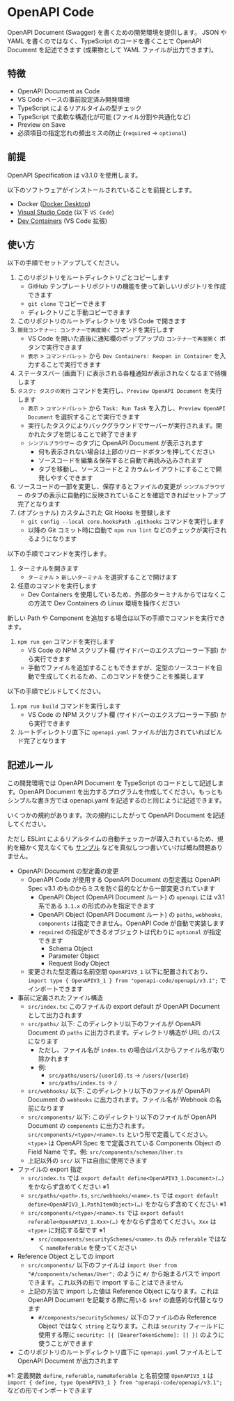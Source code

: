 # OpenAPI Code

OpenAPI Document (Swagger) を書くための開発環境を提供します。
JSON や YAML を書くのではなく、TypeScript のコードを書くことで OpenAPI Document を記述できます (成果物として YAML ファイルが出力できます)。

## 特徴

- OpenAPI Document as Code
- VS Code ベースの事前設定済み開発環境
- TypeScript によるリアルタイムの型チェック
- TypeScript で柔軟な構造化が可能 (ファイル分割や共通化など)
- Preview on Save
- 必須項目の指定忘れの頻出ミスの防止 (`required` → `optional`)

## 前提

OpenAPI Specification は v3.1.0 を使用します。

以下のソフトウェアがインストールされていることを前提とします。

- Docker ([Docker Desktop](https://www.docker.com/products/docker-desktop/))
- [Visual Studio Code](https://code.visualstudio.com/) (以下 `VS Code`)
- [Dev Containers](https://marketplace.visualstudio.com/items?itemName=ms-vscode-remote.remote-containers) (VS Code 拡張)

## 使い方

以下の手順でセットアップしてください。

1. このリポジトリをルートディレクトリごとコピーします
   - GitHub テンプレートリポジトリの機能を使って新しいリポジトリを作成できます
   - `git clone` でコピーできます
   - ディレクトリごと手動コピーできます
1. このリポジトリのルートディレクトリを VS Code で開きます
1. `開発コンテナー: コンテナーで再度開く` コマンドを実行します
   - VS Code を開いた直後に通知欄のポップアップの `コンテナーで再度開く` ボタンで実行できます
   - `表示` > `コマンドパレット` から `Dev Containers: Reopen in Container` を入力することで実行できます
1. ステータスバー (画面下) に表示される各種通知が表示されなくなるまで待機します
1. `タスク: タスクの実行` コマンドを実行し、`Preview OpenAPI Document` を実行します
   - `表示` > `コマンドパレット` から `Task: Run Task` を入力し、`Preview OpenAPI Document` を選択することで実行できます
   - 実行したタスクによりバックグラウンドでサーバーが実行されます。開かれたタブを閉じることで終了できます
   - `シンプルブラウザー` のタブに OpenAPI Document が表示されます
     - 何も表示されない場合は上部のリロードボタンを押してください
     - ソースコードを編集＆保存すると自動で再読み込みされます
     - タブを移動し、ソースコードと 2 カラムレイアウトにすることで開発しやすくできます
1. ソースコードの一部を変更し、保存するとファイルの変更が `シンプルブラウザー` のタブの表示に自動的に反映されていることを確認できればセットアップ完了となります
1. (オプショナル) カスタムされた Git Hooks を登録します
   - `git config --local core.hooksPath .githooks` コマンドを実行します
   - 以降の Git コミット時に自動で `npm run lint` などのチェックが実行されるようになります

以下の手順でコマンドを実行します。

1. ターミナルを開きます
   - `ターミナル` > `新しいターミナル` を選択することで開けます
1. 任意のコマンドを実行します
   - Dev Containers を使用しているため、外部のターミナルからではなくこの方法で Dev Containers の Linux 環境を操作ください

新しい Path や Component を追加する場合は以下の手順でコマンドを実行できます。

1. `npm run gen` コマンドを実行します
   - VS Code の NPM スクリプト欄 (サイドバーのエクスプローラー下部) から実行できます
   - 手動でファイルを追加することもできますが、定型のソースコードを自動で生成してくれるため、このコマンドを使うことを推奨します

以下の手順でビルドしてください。

1. `npm run build` コマンドを実行します
   - VS Code の NPM スクリプト欄 (サイドバーのエクスプローラー下部) から実行できます
1. ルートディレクトリ直下に `openapi.yaml` ファイルが出力されていればビルド完了となります

## 記述ルール

この開発環境では OpenAPI Document を TypeScript のコードとして記述します。OpenAPI Document を出力するプログラムを作成してください。もっともシンプルな書き方では openapi.yaml を記述するのと同じように記述できます。

いくつかの規約があります。次の規約にしたがって OpenAPI Document を記述してください。

ただし ESLint によるリアルタイムの自動チェッカーが導入されているため、規約を細かく覚えなくても [サンプル](https://github.com/KoharaKazuya/openapi-code-toolchain/tree/main/examples/) などを真似しつつ書いていけば概ね問題ありません。

- OpenAPI Document の型定義の変更
  - OpenAPI Code が使用する OpenAPI Document の型定義は OpenAPI Spec v3.1 のものからミスを防ぐ目的などから一部変更されています
    - OpenAPI Object (OpenAPI Document ルート) の `openapi` には v3.1 系である `3.1.x` の形式のみを指定できます
    - OpenAPI Object (OpenAPI Document ルート) の `paths`, `webhooks`, `components` は指定できません。OpenAPI Code が自動で実装します
    - `required` の指定ができるオブジェクトは代わりに `optional` が指定できます
      - Schema Object
      - Parameter Object
      - Request Body Object
  - 変更された型定義は名前空間 `OpenAPIV3_1` 以下に配置されており、`import type { OpenAPIV3_1 } from "openapi-code/openapi/v3.1";` でインポートできます
- 事前に定義されたファイル構造
  - `src/index.tx`: このファイルの export default が OpenAPI Document として出力されます
  - `src/paths/` 以下: このディレクトリ以下のファイルが OpenAPI Document の `paths` に出力されます。ディレクトリ構造が URL のパスになります
    - ただし、ファイル名が `index.ts` の場合はパスからファイル名が取り除かれます
    - 例:
      - `src/paths/users/{userId}.ts` → `/users/{userId}`
      - `src/paths/index.ts` → `/`
  - `src/webhooks/` 以下: このディレクトリ以下のファイルが OpenAPI Document の `webhooks` に出力されます。ファイル名が Webhook の名前になります
  - `src/components/` 以下: このディレクトリ以下のファイルが OpenAPI Document の `components` に出力されます。`src/components/<type>/<name>.ts` という形で定義してください。`<type>` は OpenAPI Spec をで定義されている Components Object の Field Name です。例: `src/components/schemas/User.ts`
  - 上記以外の `src/` 以下は自由に使用できます
- ファイルの export 指定
  - `src/index.ts` では `export default define<OpenAPIV3_1.Document>(…)` をかならず含めてください ※1
  - `src/paths/<path>.ts`, `src/webhooks/<name>.ts` では `export default define<OpenAPIV3_1.PathItemObject>(…)` をかならず含めてください ※1
  - `src/components/<type>/<name>.ts` では `export default referable<OpenAPIV3_1.Xxx>(…)` をかならず含めてください。`Xxx` は `<type>` に対応する型です ※1
    - `src/components/securitySchemes/<name>.ts` のみ `referable` ではなく `nameReferable` を使ってください
- Reference Object としての import
  - `src/components/` 以下のファイルは `import User from "#/components/schemas/User";` のように `#/` から始まるパスで import できます。これ以外の形で import することはできません
  - 上記の方法で import した値は Reference Object になります。これは OpenAPI Document を記載する際に用いる `$ref` の直感的な代替となります
    - `#/components/securitySchemes/` 以下のファイルのみ Reference Object ではなく `string` となります。これは `security` フィールドに使用する際に `security: [{ [BearerTokenScheme]: [] }]` のように使うことができます
- このリポジトリのルートディレクトリ直下に `openapi.yaml` ファイルとして OpenAPI Document が出力されます

※1: 定義関数 `define`, `referable`, `nameReferable` と名前空間 `OpenAPIV3_1` は `import { define, type OpenAPIV3_1 } from "openapi-code/openapi/v3.1";` などの形でインポートできます
